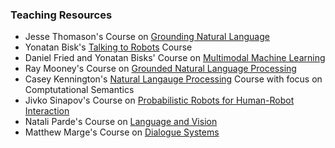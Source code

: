 ### Teaching Resources 

- Jesse Thomason's Course on [Grounding Natural Language](https://tinyurl.com/5f2de97f)
- Yonatan Bisk's [Talking to Robots](https://talkingtorobots.com/11-851) Course
- Daniel Fried and Yonatan Bisks' Course on [Multimodal Machine Learning](https://cmu-mmml.github.io)
- Ray Mooney's Course on [Grounded Natural Language Processing](https://www.cs.utexas.edu/~mooney/gnlp)
- Casey Kennington's [Natural Langauge Processing](https://trello.com/b/mRcVsOvI/boise-state-nlp-spring-2021-public) Course with focus on Comptutational Semantics
- Jivko Sinapov's Course on [Probabilistic Robots for Human-Robot Interaction](https://www.eecs.tufts.edu/~jsinapov/teaching/cs141_sp2023/)
- Natali Parde's Course on [Language and Vision](https://tinyurl.com/4nzb5nb5)
- Matthew Marge's Course on [Dialogue Systems](https://tinyurl.com/56h946mp)

